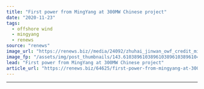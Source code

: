 ```yaml
---
title: "First power from MingYang at 300MW Chinese project"
date: "2020-11-23"
tags: 
  - offshore wind
  - mingyang
  - renews
source: "renews"
image_url: "https://renews.biz//media/24092/zhuhai_jinwan_owf_credit_mingyang_smar_energy.jpeg?mode=crop&width=770&heightratio=0.6103896103896103896103896104&slimmage=true"
image_fp: "/assets/img/post_thumbnails/143.6103896103896103896103896104&slimmage=true"
lead: "First power from MingYang at 300MW Chinese project"
article_url: "https://renews.biz/64625/first-power-from-mingyang-at-300mw-chinese-project/"
---
```


---
